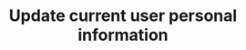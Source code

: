 ---
title: Update current user personal information
excerpt: |-
  Update current user personal information
  Requires stepup MFA
api:
  file: openapi-external-b2c.yaml
  operationId: UpdatePersonalInfo
hidden: false
---